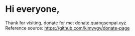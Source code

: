# Hi everyone,
Thank for visiting, donate for me: donate.quangsenpai.xyz \
Reference source: https://github.com/kimyvgy/donate-page
